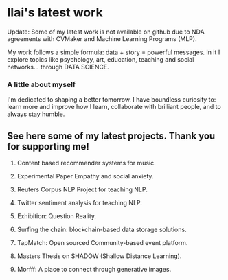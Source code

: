 # Ilai's latest work

Update: Some of my latest work is not available on github due to NDA agreements with CVMaker and Machine Learning Programs (MLP).

My work follows a simple formula: data + story = powerful messages. 
In it I explore topics like psychology, art, education, teaching and social networks... through DATA SCIENCE.

### A little about myself

I'm dedicated to shaping a better tomorrow. I have boundless curiosity to: learn more and improve how I learn, collaborate with brilliant people, and to always stay humble.

## See here some of my latest projects. Thank you for supporting me!

1. Content based recommender systems for music.

2. Experimental Paper Empathy and social anxiety.

3. Reuters Corpus NLP Project for teaching NLP.

4. Twitter sentiment analysis for teaching NLP.

5. Exhibition: Question Reality.

6. Surfing the chain: blockchain-based data storage solutions.

7. TapMatch: Open sourced Community-based event platform.

8. Masters Thesis on SHADOW (Shallow Distance Learning).
   
10. Morfff: A place to connect through generative images.
